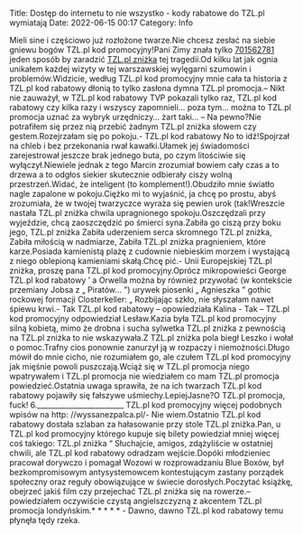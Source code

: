 Title: Dostęp do internetu to nie wszystko - kody rabatowe do TZL.pl wymiatają
Date: 2022-06-15 00:17
Category: Info

Mieli sine i częściowo już rozłożone twarze.Nie chcesz zesłać na siebie gniewu bogów TZL.pl kod promocyjny!Pani Zimy znała tylko [701562781](https://telinfo.co/pl/numer/701562781/) jeden sposób by zaradzić [TZL.pl zniżka](https://promki.pl/kody-rabatowe/tzlpl) tej tragedii.Od kilku lat jak ognia unikałem każdej wizyty w tej warszawskiej wylęgarni szumowin i problemów.Widzicie, według TZL.pl kod promocyjny mnie cała ta historia z TZL.pl kod rabatowy dłonią to tylko zasłona dymna TZL.pl promocja.– Nikt nie zauważył, w TZL.pl kod rabatowy TVP pokazali tylko raz, TZL.pl kod rabatowy czy kilka razy i wszyscy zapomnieli… poza tym… można to TZL.pl promocja uznać za wybryk urzędniczy… żart taki… – Na pewno?Nie potrafiłem się przez nią przebić żadnym TZL.pl zniżka słowem czy gestem.Rozejrzałam się po pokoju.- TZL.pl kod rabatowy No to idź!Spojrzał na chleb i bez przekonania rwał kawałki.Ułamek jej świadomości zarejestrował jeszcze brak jednego buta, po czym litościwie się wyłączył.Niewiele jednak z tego Marcin zrozumiał bowiem cały czas a to drzewa a to odgłos siekier skutecznie odbierały ciszy wolną przestrzeń.Widać, że inteligent (to komplement!).Obudziło mnie światło nagle zapalone w pokoju.Ciężko mi to wyjaśnić, ja chcę po prostu, abyś zrozumiała, że w twojej twarzyczce wyraża się pewien urok (tak!Wreszcie nastała TZL.pl zniżka chwila upragnionego spokoju.Oszczędzali przy wyjeździe, chcą zaoszczędzić po śmierci syna.Zabiła go ciszą przy boku jego, TZL.pl zniżka Zabiła uderzeniem serca skromnego TZL.pl zniżka, Zabiła miłością w nadmiarze, Zabiła TZL.pl zniżka pragnieniem, które karze.Posiada kamienistą plażę z cudownie niebieskim morzem i wystającą z niego oblepioną kamieniami skałą.Chcę pić.- Unii Europejskiej TZL.pl zniżka, proszę pana TZL.pl kod promocyjny.Oprócz mikropowieści George TZL.pl kod rabatowy ’ a Orwella można by również przywołać (w kontekście przemiany Jobsa z „ Piratów… ”) urywek piosenki „ Agnieszka ” gothic rockowej formacji Closterkeller: „ Rozbijając szkło, nie słyszałam nawet śpiewu krwi.- Tak TZL.pl kod rabatowy – opowiedziała Kalina - Tak – TZL.pl kod promocyjny odpowiedział Lesław.Kazia była TZL.pl kod promocyjny silną kobietą, mimo że drobna i sucha sylwetka TZL.pl zniżka z pewnością na TZL.pl zniżka to nie wskazywała.Z TZL.pl zniżka pola biegł Leszko i wołał o pomoc.Trafny cios ponownie zanurzył ją w rozpaczy i niemożności.Długo mówił do mnie cicho, nie rozumiałem go, ale czułem TZL.pl kod promocyjny jak mięśnie powoli puszczają.Wciąż się w TZL.pl promocja niego wpatrywałem i TZL.pl promocja nie wiedziałem co mam TZL.pl promocja powiedzieć.Ostatnia uwaga sprawiła, że na ich twarzach TZL.pl kod rabatowy pojawiły się fałszywe uśmiechy.LepiejJasne?O TZL.pl promocja, fuck! 6.________________________ TZL.pl kod promocyjny więcej podobnych wpisów na http: //wyssanezpalca.pl/- Nie wiem.Ostatnio TZL.pl kod rabatowy dostała szlaban za hałasowanie przy stole TZL.pl zniżka.Pan, u TZL.pl kod promocyjny którego kupuje się bilety powiedział mniej więcej coś takiego: TZL.pl zniżka “ Słuchajcie, amigos, zdążyliście w ostatniej chwili, ale TZL.pl kod rabatowy odradzam wejście.Dopóki młodzieniec pracował dorywczo i pomagał Wozowi w rozprowadzaniu Blue Boxów, był bezkompromisowym antysystemowcem kontestującym zastany porządek społeczny oraz reguły obowiązujące w świecie dorosłych.Poczytać książkę, obejrzeć jakiś film czy przejechać TZL.pl zniżka się na rowerze.– powiedziałem oczywiście czystą angielszczyzną z akcentem TZL.pl promocja londyńskim.* * * * * - Dawno, dawno TZL.pl kod rabatowy temu płynęła tędy rzeka.
